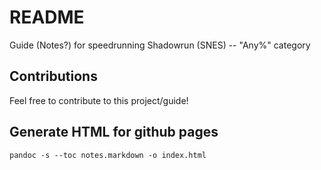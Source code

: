 # README
Guide (Notes?) for speedrunning Shadowrun (SNES) -- "Any%" category

## Contributions
Feel free to contribute to this project/guide!

## Generate HTML for github pages
```
pandoc -s --toc notes.markdown -o index.html
```
